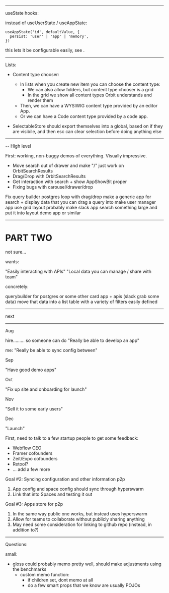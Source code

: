 
---

useState hooks:

instead of useUserState / useAppState:

```
useAppState('id', defaultValue, {
  persist: 'user' | 'app' | 'memory',
})
```

this lets it be configurable easily, see <Flow />.

<Flow persistStep="user" persistData="app" />

---

Lists:

- Content type chooser:
  - In lists when you create new item you can choose the content type:
    - We can also allow folders, but content type chooser is a grid
    - In the grid we show all content types Orbit understands and render them
  - Then, we can have a WYSIWIG content type provided by an editor App.
  - Or we can have a Code content type provided by a code app.


- SelectableStore should export themselves into a global, based on if they are visibile, and then esc can clear selection before doing anything else

---

-- High level

First: working, non-buggy demos of everything. Visually impressive.

- Move search out of drawer and make "/" just work on OrbitSearchResults
- Drag/Drop with OrbitSearchResults
- Get interaction with search + show AppShowBit proper
- Fixing bugs with carousel/drawer/drop


Fix query builder postgres loop with drag/drop
make a generic app for search + display data that you can drag a query into
make user manager app use grid layout probably
make slack app search something large and put it into layout demo app or similar

---

# PART TWO

not sure...

wants:

"Easily interacting with APIs"
"Local data you can manage / share with team"

concretely:

querybuilder for postgres or some other
card app + apis (slack grab some data)
move that data into a list
table with a variety of filters easily defined

---

next

---

Aug

hire......... so someone can do "Really be able to develop an app"

me: "Really be able to sync config between"

Sep

"Have good demo apps"

Oct

"Fix up site and onboarding for launch"

Nov

"Sell it to some early users"

Dec

"Launch"

First, need to talk to a few startup people to get some feedback:

- Webflow CEO
- Framer cofounders
- Zeit/Expo cofounders
- Retool?
- ... add a few more

Goal #2: Syncing configuration and other information p2p

1. App config and space config should sync through hyperswarm
2. Link that into Spaces and testing it out

Goal #3: Apps store for p2p

1. In the same way public one works, but instead uses hyperswarm
2. Allow for teams to collaborate without publicly sharing anything
3. May need some consideration for linking to github repo (instead, in addition to?)

---

Questions:

small:

- gloss could probably memo pretty well, should make adjustments using the benchmarks
  - custom memo function:
    - if children set, dont memo at all
    - do a few smart props that we know are usually POJOs
